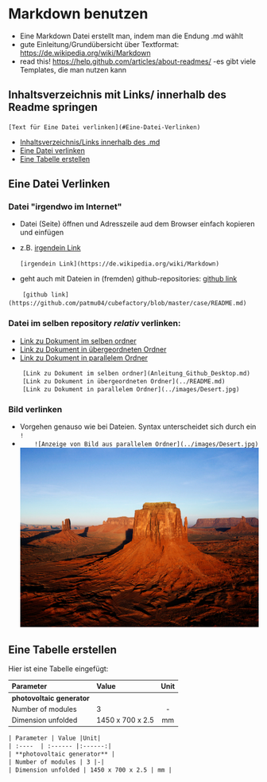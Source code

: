 # Markdown benutzen
- Eine Markdown Datei erstellt man, indem man die Endung .md wählt
- gute Einleitung/Grundübersicht über Textformat: https://de.wikipedia.org/wiki/Markdown
- read this! https://help.github.com/articles/about-readmes/
-es gibt viele Templates, die man nutzen kann

## Inhaltsverzeichnis mit Links/ innerhalb des Readme springen
`[Text für Eine Datei verlinken](#Eine-Datei-Verlinken)`

+ [Inhaltsverzeichnis/Links innerhalb des .md](#Inhaltsverzeichnis-mit-Links/-innerhalb-des-Readme-springen)
+ [Eine Datei verlinken](#Eine-Datei-Verlinken)
+ [Eine Tabelle erstellen](#Eine-Tabelle-Erstellen)

## Eine Datei Verlinken
### Datei "irgendwo im Internet"
- Datei (Seite) öffnen und Adresszeile aud dem Browser einfach kopieren und einfügen
- z.B. [irgendein Link](https://de.wikipedia.org/wiki/Markdown)

    `[irgendein Link](https://de.wikipedia.org/wiki/Markdown)`

- geht auch mit Dateien in (fremden) github-repositories: [github link](https://github.com/patmu04/cubefactory/blob/master/case/README.md)

`    [github link](https://github.com/patmu04/cubefactory/blob/master/case/README.md)`


### Datei im selben repository *relativ* verlinken:
- [Link zu Dokument im selben ordner](Anleitung_Github_Desktop.md)
- [Link zu Dokument in übergeordneten Ordner](../README.md)
- [Link zu Dokument in parallelem Ordner](../images/Desert.jpg)
```
    [Link zu Dokument im selben ordner](Anleitung_Github_Desktop.md)
    [Link zu Dokument in übergeordneten Ordner](../README.md)
    [Link zu Dokument in parallelem Ordner](../images/Desert.jpg)
```

### Bild verlinken
- Vorgehen genauso wie bei Dateien. Syntax unterscheidet sich durch ein `!`
- `    ![Anzeige von Bild aus parallelem Ordner](../images/Desert.jpg)`
 ![Anzeige von Bild aus parallelem Ordner](../images/Desert.jpg)

## Eine Tabelle erstellen
Hier ist eine Tabelle eingefügt:

| Parameter | Value |Unit|
| :----  | :------ |:------:|
| **photovoltaic generator** |
| Number of modules | 3 |-|
| Dimension unfolded | 1450 x 700 x 2.5 | mm |

```
| Parameter | Value |Unit|
| :----  | :------ |:------:|
| **photovoltaic generator** |
| Number of modules | 3 |-|
| Dimension unfolded | 1450 x 700 x 2.5 | mm |
```
